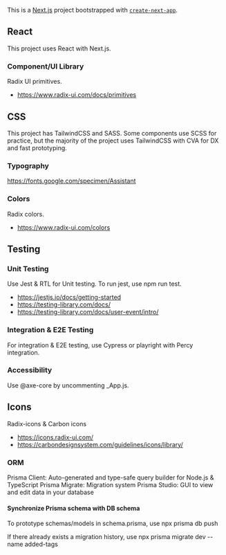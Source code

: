 This is a [Next.js](https://nextjs.org/) project bootstrapped with [`create-next-app`](https://github.com/vercel/next.js/tree/canary/packages/create-next-app).

## React

This project uses React with Next.js.

### Component/UI Library

Radix UI primitives.

- https://www.radix-ui.com/docs/primitives

## CSS

This project has TailwindCSS and SASS. Some components use SCSS for practice, but the majority of the project uses TailwindCSS with CVA for DX and fast prototyping.

### Typography

https://fonts.google.com/specimen/Assistant

### Colors

Radix colors.

- https://www.radix-ui.com/colors

## Testing

### Unit Testing

Use Jest & RTL for Unit testing.
To run jest, use npm run test.

- https://jestjs.io/docs/getting-started
- https://testing-library.com/docs/
- https://testing-library.com/docs/user-event/intro/

### Integration & E2E Testing

For integration & E2E testing, use Cypress or playright with Percy integration.

### Accessibility

Use @axe-core by uncommenting \_App.js.

## Icons

Radix-icons & Carbon icons

- https://icons.radix-ui.com/
- https://carbondesignsystem.com/guidelines/icons/library/

### ORM

Prisma Client: Auto-generated and type-safe query builder for Node.js & TypeScript
Prisma Migrate: Migration system
Prisma Studio: GUI to view and edit data in your database

#### Synchronize Prisma schema with DB schema

To prototype schemas/models in schema.prisma, use npx prisma db push

If there already exists a migration history, use npx prisma migrate dev --name added-tags
